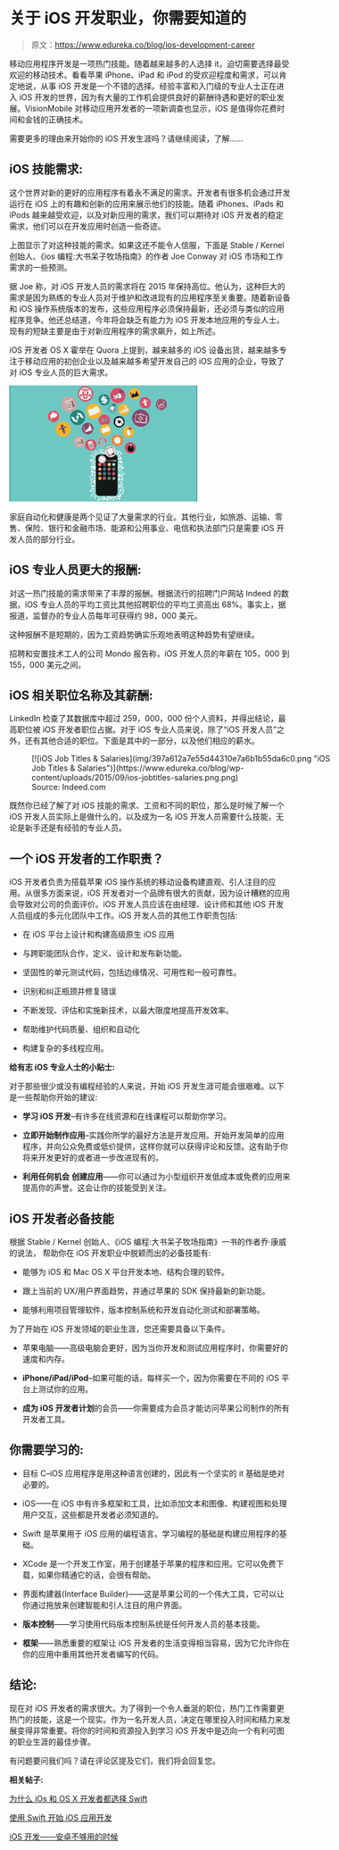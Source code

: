 # 关于 iOS 开发职业，你需要知道的

> 原文：<https://www.edureka.co/blog/ios-development-career>

移动应用程序开发是一项热门技能。随着越来越多的人选择 it，迫切需要选择最受欢迎的移动技术。看看苹果 iPhone、iPad 和 iPod 的受欢迎程度和需求，可以肯定地说，从事 iOS 开发是一个不错的选择。经验丰富和入门级的专业人士正在进入 iOS 开发的世界，因为有大量的工作机会提供良好的薪酬待遇和更好的职业发展。VisionMobile 对移动应用开发者的一项新调查也显示，iOS 是值得你花费时间和金钱的正确技术。

需要更多的理由来开始你的 iOS 开发生涯吗？请继续阅读，了解……

## **iOS 技能需求:**

这个世界对新的更好的应用程序有着永不满足的需求。开发者有很多机会通过开发运行在 iOS 上的有趣和创新的应用来展示他们的技能。随着 iPhones、iPads 和 iPods 越来越受欢迎，以及对新应用的需求，我们可以期待对 iOS 开发者的稳定需求，他们可以在开发应用时创造一些奇迹。

上图显示了对这种技能的需求。如果这还不能令人信服，下面是 Stable / Kernel 创始人、《ios 编程:大书呆子牧场指南》的作者 Joe Conway 对 iOS 市场和工作需求的一些预测。

据 Joe 称，对 iOS 开发人员的需求将在 2015 年保持高位。他认为，这种巨大的需求是因为熟练的专业人员对于维护和改进现有的应用程序至关重要。随着新设备和 iOS 操作系统版本的发布，这些应用程序必须保持最新，还必须与类似的应用程序竞争。他还总结道，今年将会缺乏有能力为 iOS 开发本地应用的专业人士。现有的短缺主要是由于对新应用程序的需求飙升，如上所述。

iOS 开发者 OS X 霍举在 Quora 上提到，越来越多的 iOS 设备出货，越来越多专注于移动应用的初创企业以及越来越多希望开发自己的 iOS 应用的企业，导致了对 iOS 专业人员的巨大需求。

[![blog-ios2 (1)](img/513d813a55475d522f36c3303354fea5.png)](https://www.edureka.co/blog/wp-content/uploads/2015/09/blog-ios2-1.png)

家庭自动化和健康是两个见证了大量需求的行业。其他行业，如旅游、运输、零售、保险、银行和金融市场、能源和公用事业、电信和执法部门只是需要 iOS 开发人员的部分行业。

## **iOS 专业人员更大的报酬:**

对这一热门技能的需求带来了丰厚的报酬。根据流行的招聘门户网站 Indeed 的数据，iOS 专业人员的平均工资比其他招聘职位的平均工资高出 68%。事实上，据报道，监督办的专业人员每年可获得约 98，000 美元。

这种报酬不是短期的，因为工资趋势确实乐观地表明这种趋势有望继续。

招聘和安置技术工人的公司 Mondo 报告称，iOS 开发人员的年薪在 105，000 到 155，000 美元之间。

## **iOS 相关职位名称及其薪酬:**

LinkedIn 检查了其数据库中超过 259，000，000 份个人资料，并得出结论，最高职位被 iOS 开发者职位占据。对于 iOS 专业人员来说，除了“iOS 开发人员”之外，还有其他合适的职位。下面是其中的一部分，以及他们相应的薪水。

<figure id="attachment_27802" aria-describedby="caption-attachment-27802" style="width: 561px" class="wp-caption aligncenter">[![iOS Job Titles & Salaries](img/397a612a7e55d44310e7a6b1b55da6c0.png "iOS Job Titles & Salaries")](https://www.edureka.co/blog/wp-content/uploads/2015/09/ios-jobtitles-salaries.png.png)

<figcaption id="caption-attachment-27802" class="wp-caption-text">Source: Indeed.com</figcaption>

</figure>

既然你已经了解了对 iOS 技能的需求、工资和不同的职位，那么是时候了解一个 iOS 开发人员实际上是做什么的，以及成为一名 iOS 开发人员需要什么技能，无论是新手还是有经验的专业人员。

## **一个 iOS 开发者的工作职责？**

iOS 开发者负责为搭载苹果 iOS 操作系统的移动设备构建直观、引人注目的应用。从很多方面来说，iOS 开发者对一个品牌有很大的贡献，因为设计糟糕的应用会导致对公司的负面评价。iOS 开发人员应该在由经理、设计师和其他 iOS 开发人员组成的多元化团队中工作。iOS 开发人员的其他工作职责包括:

*   在 iOS 平台上设计和构建高级原生 iOS 应用

*   与跨职能团队合作，定义、设计和发布新功能。

*   坚固性的单元测试代码，包括边缘情况、可用性和一般可靠性。

*   识别和纠正瓶颈并修复错误

*   不断发现、评估和实施新技术，以最大限度地提高开发效率。

*   帮助维护代码质量、组织和自动化

*   构建复杂的多线程应用。

**给有志 iOS 专业人士的小贴士:**

对于那些很少或没有编程经验的人来说，开始 iOS 开发生涯可能会很艰难。以下是一些帮助你开始的建议:

*   **学习 iOS 开发**–有许多在线资源和在线课程可以帮助你学习。

*   **立即开始制作应用**–实践你所学的最好方法是开发应用。开始开发简单的应用程序，并向公众免费或低价提供，这样你就可以获得评论和反馈。这有助于你将来开发更好的或者进一步改进现有的。

*   **利用任何机会** **创建应用**——你可以通过为小型组织开发低成本或免费的应用来提高你的声誉。这会让你的技能受到关注。

## **iOS 开发者必备技能**

根据 Stable / Kernel 创始人、《iOS 编程:大书呆子牧场指南》一书的作者乔·康威的说法， 帮助你在 iOS 开发职业中脱颖而出的必备技能有:

*   能够为 iOS 和 Mac OS X 平台开发本地、结构合理的软件。

*   跟上当前的 UX/用户界面趋势，并通过苹果的 SDK 保持最新的新功能。

*   能够利用项目管理软件，版本控制系统和开发自动化测试和部署策略。

为了开始在 iOS 开发领域的职业生涯，您还需要具备以下条件。

*   苹果电脑——高级电脑会更好，因为当你开发和测试应用程序时，你需要好的速度和内存。

*   **iPhone/iPad/iPod**–如果可能的话，每样买一个，因为你需要在不同的 iOS 平台上测试你的应用。

*   **成为 iOS 开发者计划**的会员——你需要成为会员才能访问苹果公司制作的所有开发者工具。

## **你需要学习的:**

*   目标 C–iOS 应用程序是用这种语言创建的，因此有一个坚实的 it 基础是绝对必要的。

*   iOS——在 iOS 中有许多框架和工具，比如添加文本和图像、构建视图和处理用户交互，这些都是开发者必须知道的。

*   Swift 是苹果用于 iOS 应用的编程语言。学习编程的基础是构建应用程序的基础。

*   XCode 是一个开发工作室，用于创建基于苹果的程序和应用。它可以免费下载，如果你精通它的话，会很有帮助。

*   界面构建器(Interface Builder)——这是苹果公司的一个伟大工具，它可以让你通过拖放来创建智能和引人注目的用户界面。

*   **版本控制**——学习使用代码版本控制系统是任何开发人员的基本技能。

*   **框架**——熟悉重要的框架让 iOS 开发者的生活变得相当容易，因为它允许你在你的应用中重用其他开发者编写的代码。

## **结论:**

现在对 iOS 开发者的需求很大。为了得到一个令人垂涎的职位，热门工作需要更热门的技能，这是一个现实。作为一名开发人员，决定在哪里投入时间和精力来发展变得非常重要。将你的时间和资源投入到学习 iOS 开发中是迈向一个有利可图的职业生涯的最佳步骤。

有问题要问我们吗？请在评论区提及它们，我们将会回复您。

**相关帖子:**

[为什么 iOs 和 OS X 开发者都选择 Swift](https://www.edureka.co/blog/why-ios-iox-developers-are-choosing-swift)

[使用 Swift 开始 iOS 应用开发](https://www.edureka.co/ios-development)

[iOS 开发——安卓不够用的时候](https://www.edureka.co/blog/videos/ios-development-when-android-is-not-enough/ "iOS Development-When Android is not enough")